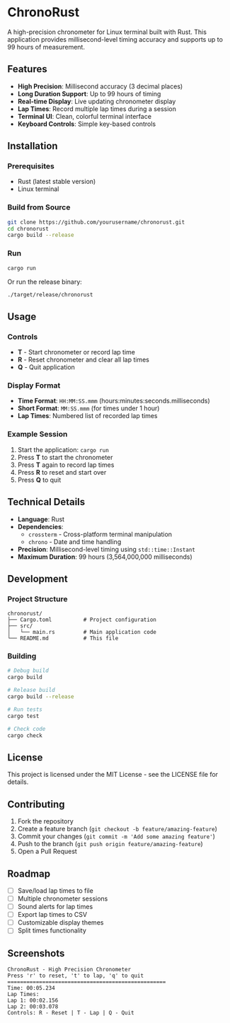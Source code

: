 # ChronoRust

A high-precision chronometer for Linux terminal built with Rust. This application provides millisecond-level timing accuracy and supports up to 99 hours of measurement.

## Features

- **High Precision**: Millisecond accuracy (3 decimal places)
- **Long Duration Support**: Up to 99 hours of timing
- **Real-time Display**: Live updating chronometer display
- **Lap Times**: Record multiple lap times during a session
- **Terminal UI**: Clean, colorful terminal interface
- **Keyboard Controls**: Simple key-based controls

## Installation

### Prerequisites

- Rust (latest stable version)
- Linux terminal

### Build from Source

```bash
git clone https://github.com/yourusername/chronorust.git
cd chronorust
cargo build --release
```

### Run

```bash
cargo run
```

Or run the release binary:

```bash
./target/release/chronorust
```

## Usage

### Controls

- **T** - Start chronometer or record lap time
- **R** - Reset chronometer and clear all lap times
- **Q** - Quit application

### Display Format

- **Time Format**: `HH:MM:SS.mmm` (hours:minutes:seconds.milliseconds)
- **Short Format**: `MM:SS.mmm` (for times under 1 hour)
- **Lap Times**: Numbered list of recorded lap times

### Example Session

1. Start the application: `cargo run`
2. Press **T** to start the chronometer
3. Press **T** again to record lap times
4. Press **R** to reset and start over
5. Press **Q** to quit

## Technical Details

- **Language**: Rust
- **Dependencies**: 
  - `crossterm` - Cross-platform terminal manipulation
  - `chrono` - Date and time handling
- **Precision**: Millisecond-level timing using `std::time::Instant`
- **Maximum Duration**: 99 hours (3,564,000,000 milliseconds)

## Development

### Project Structure

```
chronorust/
├── Cargo.toml          # Project configuration
├── src/
│   └── main.rs         # Main application code
└── README.md           # This file
```

### Building

```bash
# Debug build
cargo build

# Release build
cargo build --release

# Run tests
cargo test

# Check code
cargo check
```

## License

This project is licensed under the MIT License - see the LICENSE file for details.

## Contributing

1. Fork the repository
2. Create a feature branch (`git checkout -b feature/amazing-feature`)
3. Commit your changes (`git commit -m 'Add some amazing feature'`)
4. Push to the branch (`git push origin feature/amazing-feature`)
5. Open a Pull Request

## Roadmap

- [ ] Save/load lap times to file
- [ ] Multiple chronometer sessions
- [ ] Sound alerts for lap times
- [ ] Export lap times to CSV
- [ ] Customizable display themes
- [ ] Split times functionality

## Screenshots

```
ChronoRust - High Precision Chronometer
Press 'r' to reset, 't' to lap, 'q' to quit
==================================================
Time: 00:05.234
Lap Times:
Lap 1: 00:02.156
Lap 2: 00:03.078
Controls: R - Reset | T - Lap | Q - Quit
```
